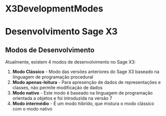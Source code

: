 # X3DevelopmentModes

# Desenvolvimento Sage X3

## Modos de Desenvolvimento

Atualmente, existem 4 modos de desenvolvimento no Sage X3:
1. **Modo Clássico** - Modo das versões anteriores do Sage X3 baseado na linguagem de programação procedural
2. **Modo apenas-leitura** - Para apresenção de dados de representações e classes, não permite modificação de dados
3. **Modo nativo** - Este modo é baseado na linguagem de programação orientada a objetos e foi introduzida na versão 7
4. **Modo intermédio** - É um modo hibrído, que mistura o modo clássico com o modo nativo

